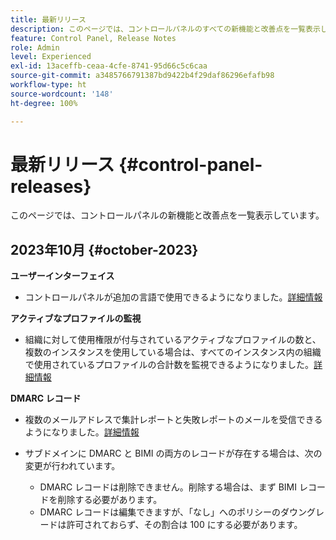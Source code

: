 ```yaml
---
title: 最新リリース
description: このページでは、コントロールパネルのすべての新機能と改善点を一覧表示しています。
feature: Control Panel, Release Notes
role: Admin
level: Experienced
exl-id: 13aceffb-ceaa-4cfe-8741-95d66c5c6caa
source-git-commit: a3485766791387bd9422b4f29daf86296efafb98
workflow-type: ht
source-wordcount: '148'
ht-degree: 100%

---
```


# 最新リリース {#control-panel-releases}

このページでは、コントロールパネルの新機能と改善点を一覧表示しています。

## 2023年10月 {#october-2023}

**ユーザーインターフェイス**

* コントロールパネルが追加の言語で使用できるようになりました。[詳細情報](../discover/using/discovering-the-interface.md#supported-languages-languages)

**アクティブなプロファイルの監視**

* 組織に対して使用権限が付与されているアクティブなプロファイルの数と、複数のインスタンスを使用している場合は、すべてのインスタンス内の組織で使用されているプロファイルの合計数を監視できるようになりました。[詳細情報](../performance-monitoring/using/active-profiles-monitoring.md)

**DMARC レコード**

* 複数のメールアドレスで集計レポートと失敗レポートのメールを受信できるようになりました。[詳細情報](../subdomains-certificates/using/dmarc.md)
* サブドメインに DMARC と BIMI の両方のレコードが存在する場合は、次の変更が行われています。

   * DMARC レコードは削除できません。削除する場合は、まず BIMI レコードを削除する必要があります。
   * DMARC レコードは編集できますが、「なし」へのポリシーのダウングレードは許可されておらず、その割合は 100 にする必要があります。


